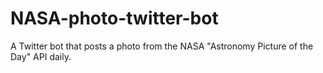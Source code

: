 # NASA-photo-twitter-bot
A Twitter bot that posts a photo from the NASA "Astronomy Picture of the Day" API daily.
